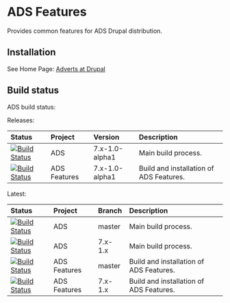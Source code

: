 ADS Features
===========

Provides common features for ADS Drupal distribution.

Installation
------------
See Home Page: [Adverts at Drupal](https://www.drupal.org/project/ads)

Build status
------------
ADS build status:


Releases:

| Status | Project | Version | Description
| :----- | :------ | :--- | :---
| [![Build Status](https://travis-ci.org/mycognitive/ads.svg?branch=7.x-1.0-alpha1)](https://travis-ci.org/mycognitive/ads) | ADS | 7.x-1.0-alpha1 | Main build process.
| [![Build Status](https://travis-ci.org/mycognitive/ads_features.svg?branch=7.x-1.0-alpha1)](https://travis-ci.org/mycognitive/ads_features) | ADS Features | 7.x-1.0-alpha1 | Build and installation of ADS Features.

Latest:

| Status | Project | Branch | Description
| :----- | :------ | :--- | :---
| [![Build Status](https://travis-ci.org/mycognitive/ads.svg?branch=master)](https://travis-ci.org/mycognitive/ads) | ADS | master | Main build process.
| [![Build Status](https://travis-ci.org/mycognitive/ads.svg?branch=7.x-1.x)](https://travis-ci.org/mycognitive/ads) | ADS | 7.x-1.x | Main build process.
| [![Build Status](https://travis-ci.org/mycognitive/ads_features.svg?branch=master)](https://travis-ci.org/mycognitive/ads_features) | ADS Features | master | Build and installation of ADS Features.
| [![Build Status](https://travis-ci.org/mycognitive/ads_features.svg?branch=7.x-1.x)](https://travis-ci.org/mycognitive/ads_features) | ADS Features | 7.x-1.x | Build and installation of ADS Features.
